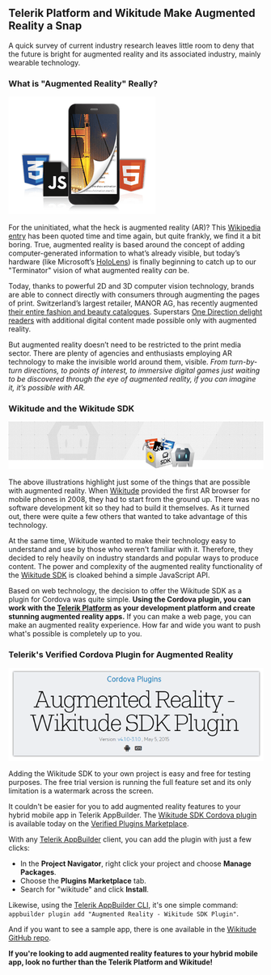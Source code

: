 ## Telerik Platform and Wikitude Make Augmented Reality a Snap

A quick survey of current industry research leaves little room to deny that the future is bright for augmented reality and its associated industry, mainly wearable technology.

### What is "Augmented Reality" Really?

![wikitude](wikitude2_wk.png)

For the uninitiated, what the heck is augmented reality (AR)? This [Wikipedia entry](http://en.wikipedia.org/wiki/Augmented_reality) has been quoted time and time again, but quite frankly, we find it a bit boring. True, augmented reality is based around the concept of adding computer-generated information to what’s already visible, but today’s hardware (like Microsoft’s [HoloLens](https://www.microsoft.com/microsoft-hololens/en-us)) is finally beginning to catch up to our "Terminator" vision of what augmented reality *can* be.

Today, thanks to powerful 2D and 3D computer vision technology, brands are able to connect directly with consumers through augmenting the pages of print. Switzerland’s largest retailer, MANOR AG, has recently augmented [their entire fashion and beauty catalogues](http://www.wikitude.com/showcase/manor-department-stores-augmented-catalogue/). Superstars [One Direction delight readers](http://www.wikitude.com/showcase/one-direction/) with additional digital content made possible only with augmented reality.

But augmented reality doesn’t need to be restricted to the print media sector. There are plenty of agencies and enthusiasts employing AR technology to make the invisible world around them, visible. *From turn-by-turn directions, to points of interest, to immersive digital games just waiting to be discovered through the eye of augmented reality, if you can imagine it, it’s possible with AR.*

### Wikitude and the Wikitude SDK

![wikitude](wikitude_wk.png)

The above illustrations highlight just some of the things that are possible with augmented reality. When [Wikitude](https://www.wikitude.com/) provided the first AR browser for mobile phones in 2008, they had to start from the ground up. There was no software development kit so they had to build it themselves. As it turned out, there were quite a few others that wanted to take advantage of this technology.

At the same time, Wikitude wanted to make their technology easy to understand and use by those who weren't familiar with it. Therefore, they decided to rely heavily on industry standards and popular ways to produce content. The power and complexity of the augmented reality functionality of the [Wikitude SDK](http://www.wikitude.com/products/wikitude-sdk/) is cloaked behind a simple JavaScript API.

Based on web technology, the decision to offer the Wikitude SDK as a plugin for Cordova was quite simple. **Using the Cordova plugin, you can work with the [Telerik Platform](http://www.telerik.com/platform) as your development platform and create stunning augmented reality apps.** If you can make a web page, you can make an augmented reality experience. How far and wide you want to push what's possible is completely up to you.

### Telerik's Verified Cordova Plugin for Augmented Reality

![verified plugin marketplace](marketplace_wk.png)

Adding the Wikitude SDK to your own project is easy and free for testing purposes. The free trial version is running the full feature set and its only limitation is a watermark across the screen.

It couldn't be easier for you to add augmented reality features to your hybrid mobile app in Telerik AppBuilder. The [Wikitude SDK Cordova plugin](http://plugins.telerik.com/cordova/plugin/augmented-reality-wikitude) is available today on the [Verified Plugins Marketplace](http://plugins.telerik.com/cordova/).

With any [Telerik AppBuilder](http://www.telerik.com/appbuilder) client, you can add the plugin with just a few clicks:

- In the **Project Navigator**, right click your project and choose **Manage Packages**.
- Choose the **Plugins Marketplace** tab.
- Search for "wikitude" and click **Install**.

Likewise, using the [Telerik AppBuilder CLI](https://www.npmjs.com/package/appbuilder), it's one simple command: `appbuilder plugin add "Augmented Reality - Wikitude SDK Plugin"`.

And if you want to see a sample app, there is one available in the [Wikitude GitHub repo](https://github.com/Wikitude/wikitude-cordova-plugin-samples).

**If you're looking to add augmented reality features to your hybrid mobile app, look no further than the Telerik Platform and Wikitude!**
